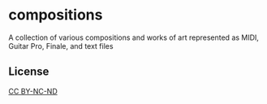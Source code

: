compositions
============

A collection of various compositions and works of art represented as MIDI, Guitar Pro, Finale, and text files

## License

[CC BY-NC-ND](LICENSE.md)
